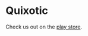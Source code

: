# Quixotic

Check us out on the [play store](https://play.google.com/store/apps/details?id=com.shleen.quixotic).
